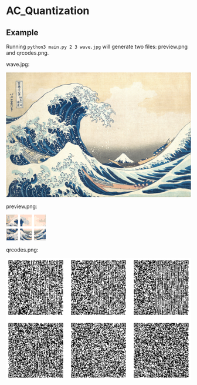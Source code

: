 # AC_Quantization

## Example

Running `python3 main.py 2 3 wave.jpg` will generate two files: preview.png and qrcodes.png.


wave.jpg:

<img src="examples/wave.jpg?raw=true" width="600"> 

preview.png:

<img src="examples/preview.png?raw=true">

qrcodes.png:

<img src="examples/qrcodes.png?raw=true" width="600">



